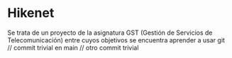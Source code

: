 # Hikenet
Se trata de un proyecto de la asignatura GST (Gestión de Servicios de Telecomunicación) entre cuyos objetivos se encuentra aprender a usar git
// commit trivial en main
// otro commit trivial 
